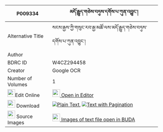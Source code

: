 |P009334|མདོ་རྒྱུད་གཅེས་བཏུས་དགོས་པ་ཀུན་འབྱུང་། 
| --- | --- 
|Alternative Title |སངས་རྒྱས་ཀྱི་གསུང་རབ་རྒྱ་མཚོ་ལས་མདོ་རྒྱུད་གཅེས་བཏུས་དགོས་པ་ཀུན་འབྱུང་།
|Author | 
|BDRC ID | W4CZ294458
|Creator | Google OCR
|Number of Volumes| 1
|<img width="25" src="https://img.icons8.com/color/25/000000/edit-property.png">Edit Online| [<img width="25" src="https://avatars.githubusercontent.com/u/45091458?s=200&v=4"> Open in Editor](http://editor.openpecha.org/P009334)
|<img width="25" src="https://img.icons8.com/fluent/48/000000/download-2.png"/>  Download | [![](https://img.icons8.com/color/20/000000/txt.png)Plain Text](https://github.com/Openpecha/P009334/releases/download/v1/do_gyu_chetu_gopa_kunjung_plain_P009334.zip), [![](https://img.icons8.com/color/20/000000/txt.png)Text with Pagination](https://github.com/Openpecha/P009334/releases/download/v1/do_gyu_chetu_gopa_kunjung_pages_P009334.zip)
|<img width="25" src="https://img.icons8.com/plasticine/100/000000/pictures-folder.png"/>  Source Images | [<img width="25" src="https://library.bdrc.io/icons/BUDA-small.svg"> Images of text file open in BUDA](https://library.bdrc.io/show/bdr:W4CZ294458)